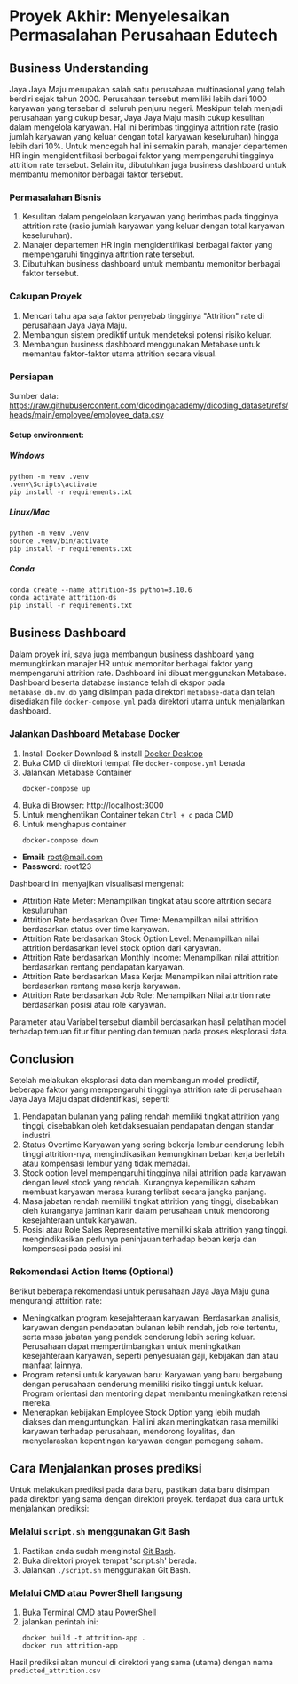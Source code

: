 # Proyek Akhir: Menyelesaikan Permasalahan Perusahaan Edutech

## Business Understanding

Jaya Jaya Maju merupakan salah satu perusahaan multinasional yang telah berdiri sejak tahun 2000. Perusahaan tersebut memiliki lebih dari 1000 karyawan yang tersebar di seluruh penjuru negeri. Meskipun telah menjadi perusahaan yang cukup besar, Jaya Jaya Maju masih cukup kesulitan dalam mengelola karyawan. Hal ini berimbas tingginya attrition rate (rasio jumlah karyawan yang keluar dengan total karyawan keseluruhan) hingga lebih dari 10%. Untuk mencegah hal ini semakin parah, manajer departemen HR ingin mengidentifikasi berbagai faktor yang mempengaruhi tingginya attrition rate tersebut. Selain itu, dibutuhkan juga business dashboard untuk membantu memonitor berbagai faktor tersebut.

### Permasalahan Bisnis

1. Kesulitan dalam pengelolaan karyawan yang berimbas pada tingginya attrition rate (rasio jumlah karyawan yang keluar dengan total karyawan keseluruhan).
2. Manajer departemen HR ingin mengidentifikasi berbagai faktor yang mempengaruhi tingginya attrition rate tersebut.
3. Dibutuhkan business dashboard untuk membantu memonitor berbagai faktor tersebut.

### Cakupan Proyek

1. Mencari tahu apa saja faktor penyebab tingginya "Attrition" rate di perusahaan Jaya Jaya Maju.
2. Membangun sistem prediktif untuk mendeteksi potensi risiko keluar.
3. Membangun business dashboard menggunakan Metabase untuk memantau faktor-faktor utama attrition secara visual.

### Persiapan

Sumber data: https://raw.githubusercontent.com/dicodingacademy/dicoding_dataset/refs/heads/main/employee/employee_data.csv

#### Setup environment:

##### Windows

```
python -m venv .venv
.venv\Scripts\activate
pip install -r requirements.txt
```
##### Linux/Mac

```
python -m venv .venv
source .venv/bin/activate
pip install -r requirements.txt
```

##### Conda

```
conda create --name attrition-ds python=3.10.6
conda activate attrition-ds
pip install -r requirements.txt
```

## Business Dashboard

Dalam proyek ini, saya juga membangun business dashboard yang memungkinkan manajer HR untuk memonitor berbagai faktor yang mempengaruhi attrition rate. Dashboard ini dibuat menggunakan Metabase. Dashboard beserta database instance telah di ekspor pada `metabase.db.mv.db` yang disimpan pada direktori `metabase-data` dan telah disediakan file `docker-compose.yml` pada direktori utama untuk menjalankan dashboard.

### Jalankan Dashboard Metabase Docker

1. Install Docker Download & install [Docker Desktop](https://www.docker.com/products/docker-desktop/)
2. Buka CMD di direktori tempat file `docker-compose.yml` berada
3. Jalankan Metabase Container
   ```
   docker-compose up
   ```
4. Buka di Browser: http://localhost:3000
5. Untuk menghentikan Container tekan `Ctrl + c` pada CMD
6. Untuk menghapus container
   ```
   docker-compose down
   ```
   
- **Email**: root@mail.com  
- **Password**: root123

Dashboard ini menyajikan visualisasi mengenai:

- Attrition Rate Meter: Menampilkan tingkat atau score attrition secara kesuluruhan
- Attrition Rate berdasarkan Over Time: Menampilkan nilai attrition berdasarkan status over time karyawan.
- Attrition Rate berdasarkan Stock Option Level: Menampilkan nilai attrition berdasarkan level stock option dari karyawan.
- Attrition Rate berdasarkan Monthly Income: Menampilkan nilai attrition berdasarkan rentang pendapatan karyawan.
- Attrition Rate berdasarkan Masa Kerja: Menampilkan nilai attrition rate berdasarkan rentang masa kerja karyawan.
- Attrition Rate berdasarkan Job Role: Menampilkan Nilai attrition rate berdasarkan posisi atau role karyawan.

Parameter atau Variabel tersebut diambil berdasarkan hasil pelatihan model terhadap temuan fitur fitur penting dan temuan pada proses eksplorasi data.

## Conclusion

Setelah melakukan eksplorasi data dan membangun model prediktif, beberapa faktor yang mempengaruhi tingginya attrition rate di perusahaan Jaya Jaya Maju dapat diidentifikasi, seperti:

1. Pendapatan bulanan yang paling rendah memiliki tingkat attrition yang tinggi, disebabkan oleh ketidaksesuaian pendapatan dengan standar industri.
2. Status Overtime Karyawan yang sering bekerja lembur cenderung lebih tinggi attrition-nya, mengindikasikan kemungkinan beban kerja berlebih atau kompensasi lembur yang tidak memadai.
3. Stock option level mempengaruhi tingginya nilai attrition pada karyawan dengan level stock yang rendah. Kurangnya kepemilikan saham membuat karyawan merasa kurang terlibat secara jangka panjang.
4. Masa jabatan rendah memiliki tingkat attrition yang tinggi, disebabkan oleh kuranganya jaminan karir dalam perusahaan untuk mendorong kesejahteraan untuk karyawan.
5. Posisi atau Role Sales Representative memiliki skala attrition yang tinggi. mengindikasikan perlunya peninjauan terhadap beban kerja dan kompensasi pada posisi ini.

### Rekomendasi Action Items (Optional)

Berikut beberapa rekomendasi untuk perusahaan Jaya Jaya Maju guna mengurangi attrition rate:

- Meningkatkan program kesejahteraan karyawan: Berdasarkan analisis, karyawan dengan pendapatan bulanan lebih rendah, job role tertentu, serta masa jabatan yang pendek cenderung lebih sering keluar. Perusahaan dapat mempertimbangkan untuk meningkatkan kesejahteraan karyawan, seperti penyesuaian gaji, kebijakan dan atau manfaat lainnya.
- Program retensi untuk karyawan baru: Karyawan yang baru bergabung dengan perusahaan cenderung memiliki risiko tinggi untuk keluar. Program orientasi dan mentoring dapat membantu meningkatkan retensi mereka.
- Menerapkan kebijakan Employee Stock Option yang lebih mudah diakses dan menguntungkan. Hal ini akan meningkatkan rasa memiliki karyawan terhadap perusahaan, mendorong loyalitas, dan menyelaraskan kepentingan karyawan dengan pemegang saham.


## Cara Menjalankan proses prediksi

Untuk melakukan prediksi pada data baru, pastikan data baru disimpan pada direktori yang sama dengan direktori proyek. terdapat dua cara untuk menjalankan prediksi:

### Melalui `script.sh` menggunakan Git Bash

1. Pastikan anda sudah menginstal [Git Bash](https://git-scm.com/downloads).
2. Buka direktori proyek tempat 'script.sh' berada.
3. Jalankan `./script.sh` menggunakan Git Bash.

### Melalui CMD atau PowerShell langsung

1. Buka Terminal CMD atau PowerShell
2. jalankan perintah ini:
    ```
    docker build -t attrition-app .
    docker run attrition-app
    ```
Hasil prediksi akan muncul di direktori yang sama (utama) dengan nama `predicted_attrition.csv`
